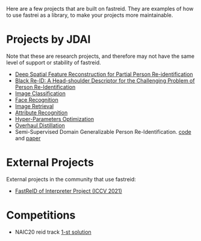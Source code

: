
Here are a few projects that are built on fastreid.
They are examples of how to use fastrei as a library, to make your projects more maintainable.

# Projects by JDAI

Note that these are research projects, and therefore may not have the same level of support or stability of fastreid.

- [Deep Spatial Feature Reconstruction for Partial Person Re-identification](https://github.com/JDAI-CV/fast-reid/tree/master/projects/PartialReID)
- [Black Re-ID: A Head-shoulder Descriptor for the Challenging Problem of Person Re-Identification](https://github.com/JDAI-CV/fast-reid/tree/master/projects/HAA)
- [Image Classification](https://github.com/JDAI-CV/fast-reid/tree/master/projects/FastCls)
- [Face Recognition](https://github.com/JDAI-CV/fast-reid/tree/master/projects/FastFace)
- [Image Retrieval](https://github.com/JDAI-CV/fast-reid/tree/master/projects/FastRetri)
- [Attribute Recognition](https://github.com/JDAI-CV/fast-reid/tree/master/projects/FastAttr)
- [Hyper-Parameters Optimization](https://github.com/JDAI-CV/fast-reid/tree/master/projects/FastTune)
- [Overhaul Distillation](https://github.com/JDAI-CV/fast-reid/tree/master/projects/FastDistill)
- Semi-Supervised Domain Generalizable Person Re-Identification. [code](https://github.com/xiaomingzhid/sskd) and [paper](https://arxiv.org/pdf/2108.05045.pdf)

# External Projects

External projects in the community that use fastreid:

- [FastReID of Interpreter Project (ICCV 2021)](https://github.com/SheldongChen/AMD.github.io)

# Competitions

- NAIC20 reid track [1-st solution](https://github.com/JDAI-CV/fast-reid/tree/master/projects/NAIC20) 
